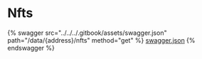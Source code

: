 # Nfts

{% swagger src="../../../.gitbook/assets/swagger.json" path="/data/{address}/nfts" method="get" %}
[swagger.json](../../../.gitbook/assets/swagger.json)
{% endswagger %}
